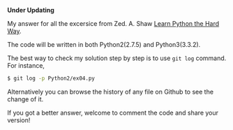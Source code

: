 **Under Updating**

My answer for all the excersice from Zed. A. Shaw [Learn Python the Hard Way](http://learnpythonthehardway.org/).

The code will be written in both Python2(2.7.5) and Python3(3.3.2).

The best way to check my solution step by step is to use `git log` command. For instance,

``` sh
$ git log -p Python2/ex04.py
```

Alternatively you can browse the history of any file on Github to see the change of it.

If you got a better answer, welcome to comment the code and share your version!
